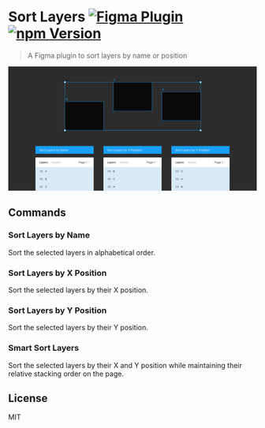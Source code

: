 # Sort Layers [![Figma Plugin](https://img.shields.io/badge/figma-plugin-1BC47D.svg)](https://figma.com/c/plugin/767379414704079825/Sort-Layers) [![npm Version](https://img.shields.io/npm/v/figma-sort-layers.svg)](https://www.npmjs.com/package/figma-sort-layers)

> A Figma plugin to sort layers by name or position

[![Sort Layers](media/cover.png)](https://figma.com/c/plugin/767379414704079825/Sort-Layers)

## Commands

### Sort Layers by Name

Sort the selected layers in alphabetical order.

### Sort Layers by X Position

Sort the selected layers by their X position.

### Sort Layers by Y Position

Sort the selected layers by their Y position.

### Smart Sort Layers

Sort the selected layers by their X and Y position while maintaining their relative stacking order on the page.

## License

MIT
